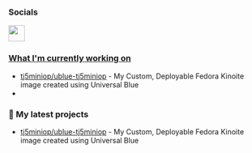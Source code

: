 

### Socials

<p align="left"> <a href="https://www.github.com/tj5miniop" target="_blank" rel="noreferrer"> <picture> <source media="(prefers-color-scheme: dark)" srcset="https://raw.githubusercontent.com/danielcranney/readme-generator/main/public/icons/socials/github-dark.svg" /> <source media="(prefers-color-scheme: light)" srcset="https://raw.githubusercontent.com/danielcranney/readme-generator/main/public/icons/socials/github.svg" /> <img src="https://raw.githubusercontent.com/danielcranney/readme-generator/main/public/icons/socials/github.svg" width="32" height="32" /> </p>



### What I'm currently working on

- [tj5miniop/ublue-tj5miniop](https://github.com/tj5miniop/ublue-tj5miniop) - My Custom, Deployable Fedora Kinoite image created using Universal Blue
- 
### 🌱 My latest projects

- [tj5miniop/ublue-tj5miniop](https://github.com/tj5miniop/ublue-tj5miniop) - My Custom, Deployable Fedora Kinoite image created using Universal Blue

